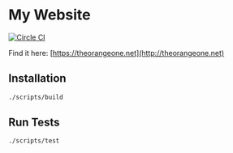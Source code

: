 # My Website

[![Circle CI](https://circleci.com/gh/RealOrangeOne/theorangeone.net.svg?style=svg)](https://circleci.com/gh/RealOrangeOne/theorangeone.net)

Find it here: [https://theorangeone.net](http://theorangeone.net)

## Installation
```bash
./scripts/build
```

## Run Tests
```bash
./scripts/test
```
